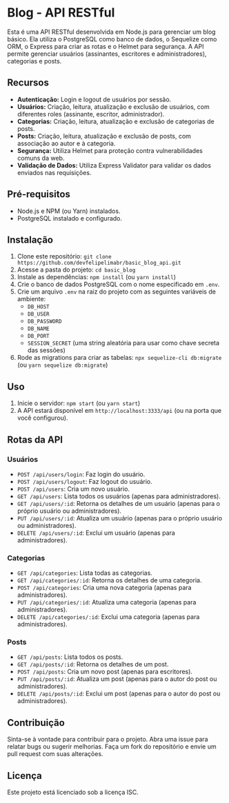# Blog - API RESTful

Esta é uma API RESTful desenvolvida em Node.js para gerenciar um blog básico. Ela utiliza o PostgreSQL como banco de dados, o Sequelize como ORM, o Express para criar as rotas e o Helmet para segurança. A API permite gerenciar usuários (assinantes, escritores e administradores), categorias e posts.

## Recursos

- **Autenticação:** Login e logout de usuários por sessão.
- **Usuários:** Criação, leitura, atualização e exclusão de usuários, com diferentes roles (assinante, escritor, administrador).
- **Categorias:** Criação, leitura, atualização e exclusão de categorias de posts.
- **Posts:** Criação, leitura, atualização e exclusão de posts, com associação ao autor e à categoria.
- **Segurança:** Utiliza Helmet para proteção contra vulnerabilidades comuns da web.
- **Validação de Dados:** Utiliza Express Validator para validar os dados enviados nas requisições.

## Pré-requisitos

- Node.js e NPM (ou Yarn) instalados.
- PostgreSQL instalado e configurado.

## Instalação

1. Clone este repositório: `git clone https://github.com/devfelipelimabr/basic_blog_api.git`
2. Acesse a pasta do projeto: `cd basic_blog`
3. Instale as dependências: `npm install` (ou `yarn install`)
4. Crie o banco de dados PostgreSQL com o nome especificado em `.env`.
5. Crie um arquivo `.env` na raiz do projeto com as seguintes variáveis de ambiente:
    - `DB_HOST`
    - `DB_USER`
    - `DB_PASSWORD`
    - `DB_NAME`
    - `DB_PORT`
    - `SESSION_SECRET` (uma string aleatória para usar como chave secreta das sessões)
6. Rode as migrations para criar as tabelas: `npx sequelize-cli db:migrate` (ou `yarn sequelize db:migrate`)

## Uso

1. Inicie o servidor: `npm start` (ou `yarn start`)
2. A API estará disponível em `http://localhost:3333/api` (ou na porta que você configurou).

## Rotas da API

### Usuários

- `POST /api/users/login`: Faz login do usuário.
- `POST /api/users/logout`: Faz logout do usuário.
- `POST /api/users`: Cria um novo usuário.
- `GET /api/users`: Lista todos os usuários (apenas para administradores).
- `GET /api/users/:id`: Retorna os detalhes de um usuário (apenas para o próprio usuário ou administradores).
- `PUT /api/users/:id`: Atualiza um usuário (apenas para o próprio usuário ou administradores).
- `DELETE /api/users/:id`: Exclui um usuário (apenas para administradores).

### Categorias

- `GET /api/categories`: Lista todas as categorias.
- `GET /api/categories/:id`: Retorna os detalhes de uma categoria.
- `POST /api/categories`: Cria uma nova categoria (apenas para administradores).
- `PUT /api/categories/:id`: Atualiza uma categoria (apenas para administradores).
- `DELETE /api/categories/:id`: Exclui uma categoria (apenas para administradores).

### Posts

- `GET /api/posts`: Lista todos os posts.
- `GET /api/posts/:id`: Retorna os detalhes de um post.
- `POST /api/posts`: Cria um novo post (apenas para escritores).
- `PUT /api/posts/:id`: Atualiza um post (apenas para o autor do post ou administradores).
- `DELETE /api/posts/:id`: Exclui um post (apenas para o autor do post ou administradores).

## Contribuição

Sinta-se à vontade para contribuir para o projeto. Abra uma issue para relatar bugs ou sugerir melhorias. Faça um fork do repositório e envie um pull request com suas alterações.

## Licença

Este projeto está licenciado sob a licença ISC.